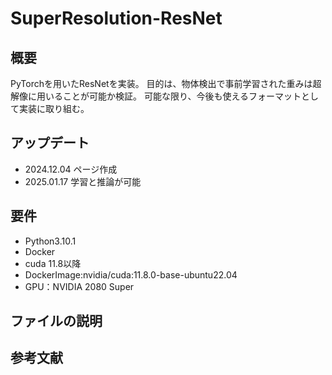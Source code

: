 # SuperResolution-ResNet
## 概要
PyTorchを用いたResNetを実装。
目的は、物体検出で事前学習された重みは超解像に用いることが可能か検証。
可能な限り、今後も使えるフォーマットとして実装に取り組む。
## アップデート
- 2024.12.04 ページ作成
- 2025.01.17 学習と推論が可能
## 要件
- Python3.10.1
- Docker
- cuda 11.8以降
- DockerImage:nvidia/cuda:11.8.0-base-ubuntu22.04
- GPU：NVIDIA 2080 Super
## ファイルの説明
## 参考文献
